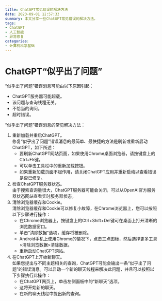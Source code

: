 ```yaml
---
title: ChatGPT常见错误的解决方法
date: 2023-09-01 12:57:33
summary: 本文分享一些ChatGPT常见错误的解决方法。
tags:
- ChatGPT
- 人工智能
- 异常修复
categories:
- 计算机科学基础
---
```


# ChatGPT“似乎出了问题”

“似乎出了问题”错误消息可能由以下原因引起：
- ChatGPT服务器可能超载。
- 该问题与查询线程无关。
- 不恰当的询问。
- 超时错误。

“似乎出了问题”错误消息的常见解决方法：
1. 重新加载并重启ChatGPT。<br>修复“似乎出了问题”错误消息的最简单、最快捷的方法是刷新或重新启动 ChatGPT，如下所述：
    - 要刷新ChatGPT网站页面，如果使用Chrome桌面浏览器，请按键盘上的Ctrl+F5键。
    - 可以单击工具栏中的重新加载按钮。
    - 如果重新加载页面不起作用，请关闭ChatGPT应用并重新启动以查看错误是否已修复。
2. 检查ChatGPT服务器状态。<br>由于搜索查询量很大，ChatGPT服务器可能会关闭，可以从OpenAI官方服务器状态网站查看实时服务器状态。
3. 清除浏览器缓存和Cookie。<br>清除浏览器缓存和Cookie可以修复小故障，在Chrome浏览器上，您可以按照以下步骤进行操作：
    - 在Chrome浏览器上，按键盘上的Ctrl+Shift+Del键可在桌面上打开清晰的浏览数据窗口。
    - 单击“清除数据”选项，缓存将被删除。
    - Android手机上使用Chrome的情况下，点击三点图标，然后选择更多工具>清除浏览数据>清除数据。
    - 重新启动ChatGPT网站。
4. 在ChatGPT上开始新聊天。<br>如果您提出与不同主题相关的查询，ChatGPT可能会输出一条“似乎出了问题”的错误消息。可以启动一个新的聊天线程来解决此问题，并且可以按照以下步骤执行此操作：
    - 在ChatGPT网页上，单击左侧面板中的“新聊天”选项。
    - 这将开始新的聊天。
    - 在新的聊天线程中提出新的查询。
